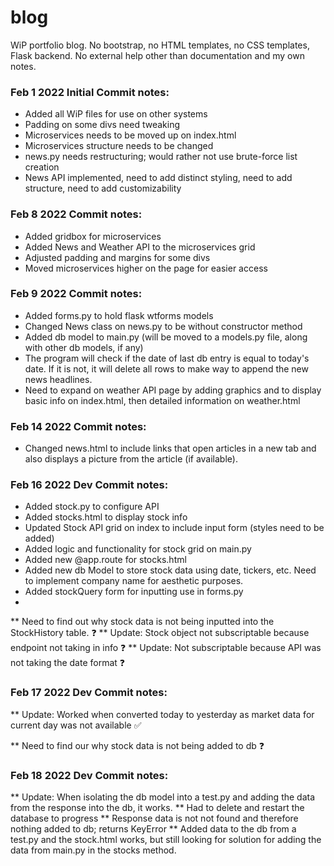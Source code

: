 # blog
WiP portfolio blog. No bootstrap, no HTML templates, no CSS templates, Flask backend. No external help other than documentation and my own notes.


### Feb 1 2022 Initial Commit notes:

- Added all WiP files for use on other systems
- Padding on some divs need tweaking
- Microservices needs to be moved up on index.html
- Microservices structure needs to be changed
- news.py needs restructuring; would rather not use brute-force list creation
- News API implemented, need to add distinct styling, need to add structure, need to add customizability

### Feb 8 2022 Commit notes:

- Added gridbox for microservices
- Added News and Weather API to the microservices grid
- Adjusted padding and margins for some divs
- Moved microservices higher on the page for easier access

### Feb 9 2022 Commit notes:

- Added forms.py to hold flask wtforms models
- Changed News class on news.py to be without constructor method
- Added db model to main.py (will be moved to a models.py file, along with other db models, if any)
- The program will check if the date of last db entry is equal to today's date. If it is not, it will delete all rows to make way to append the new news headlines.
- Need to expand on weather API page by adding graphics and to display basic info on index.html, then detailed information on weather.html

### Feb 14 2022 Commit notes:
- Changed news.html to include links that open articles in a new tab and also displays a picture from the article (if available).

### Feb 16 2022 Dev Commit notes:
- Added stock.py to configure API 
- Added stocks.html to display stock info
- Updated Stock API grid on index to include input form (styles need to be added)
- Added logic and functionality for stock grid on main.py
- Added new @app.route for stocks.html
- Added new db Model to store stock data using date, tickers, etc. Need to implement company name for aesthetic purposes.
- Added stockQuery form for inputting use in forms.py
-
** Need to find out why stock data is not being inputted into the StockHistory table. ❓
** Update: Stock object not subscriptable because endpoint not taking in info ❓
** Update: Not subscriptable because API was not taking the date format ❓

### Feb 17 2022 Dev Commit notes:
** Update: Worked when converted today to yesterday as market data for current day was not available ✅

** Need to find our why stock data is not being added to db ❓

### Feb 18 2022 Dev Commit notes:
** Update: When isolating the db model into a test.py and adding the data from the response into the db, it works.
** Had to delete and restart the database to progress
** Response data is not not found and therefore nothing added to db; returns KeyError
** Added data to the db from a test.py and the stock.html works, but still looking for solution for adding the data from main.py in the stocks method.

